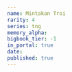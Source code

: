 ```yaml
---
name: Mintakan Troi
rarity: 4
series: tng
memory_alpha:
bigbook_tier: -1
in_portal: true
date:
published: true
---
```



